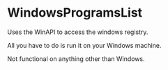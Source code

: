 # WindowsProgramsList

Uses the WinAPI to access the windows registry.

All you have to do is run it on your Windows machine.

Not functional on anything other than Windows.
